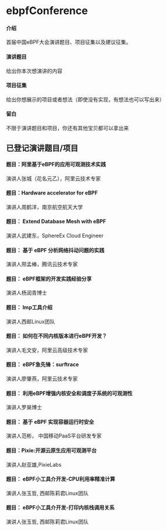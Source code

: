 # ebpfConference

#### 介绍
首届中国eBPF大会演讲题目、项目征集以及建议征集。

#### 演讲题目
给出你本次想演讲的内容


#### 项目征集
给出你想展示的项目或者想法（即使没有实现，有想法也可以写出来）

#### 留白

不限于演讲题目和项目，你还有其他宝贝都可以拿出来




## 已登记演讲题目/项目

#### 题目：阿里基于eBPF的应用可观测技术实践
演讲人张城（花名元乙），阿里云技术专家


#### 题目：Hardware accelerator for eBPF 
演讲人周鹤洋，南京航空航天大学


#### 题目： Extend Database Mesh with eBPF 
演讲人武建东，SphereEx Cloud Engineer


#### 题目： 基于 eBPF 分析网络抖动问题的实践
演讲人邢孟棒，腾讯云技术专家 


#### 题目： eBPF框架的开发实践经验分享
演讲人杨润青博士

#### 题目： lmp工具介绍
演讲人西邮Linux团队


#### 题目： 如何在不同内核版本进行eBPF开发？
演讲人毛文安，阿里云高级技术专家


#### 题目： eBPF急先锋：surftrace
演讲人廖肇燕，阿里云技术专家


#### 题目： 利用eBPF增强内核安全和调度子系统的可观测性
演讲人罗昊博士


#### 题目： 基于 eBPF 实现容器运行时安全 
演讲人范彬， 中国移动PaaS平台研发专家



#### 题目：Pixie:开源云原生应用可观测平台 
演讲人赵亚雄,PixieLabs

#### 题目： eBPF小工具介开发-CPU利用率精准计算
演讲人张玉哲, 西邮陈莉君Linux团队


#### 题目： eBPF小工具介开发-打印内核栈调用关系
演讲人张玉哲, 西邮陈莉君Linux团队 
